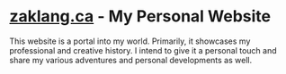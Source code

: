 # [zaklang.ca](https://www.zaklang.ca) - My Personal Website

This website is a portal into my world. Primarily, it showcases my professional and creative history. I intend to give it a personal touch and share my various adventures and personal developments as well.
